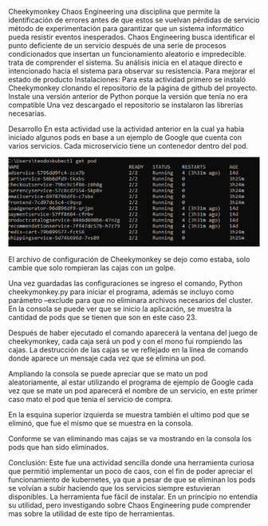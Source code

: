 Cheekymonkey
Chaos Engineering una disciplina que permite la identificación de errores antes de que estos se vuelvan pérdidas de servicio
método de experimentación para garantizar que un sistema informático pueda resistir eventos inesperados. Chaos Engineering busca identificar el punto deficiente de un servicio después de una serie de procesos condicionados que insertan un funcionamiento aleatorio e impredecible. trata de comprender el sistema. Su análisis inicia en el ataque directo e intencionado hacia el sistema para observar su resistencia. Para mejorar el estado de producto
Instalaciones:
Para esta actividad primero se instaló Cheekymonkey clonando el repositorio de la página de github del proyecto.
Instale una versión anterior de Python porque la versión que tenía no era compatible 
Una vez descargado el repositorio se instalaron las librerías necesarias.

Desarrollo
En esta actividad use la actividad anterior en la cual ya había iniciado algunos pods en base a un ejemplo de Google que cuenta con varios servicios. Cada microservicio tiene un contenedor dentro del pod.
 
![alt text](https://github.com/TheoBM5/ComputacionTolerante/blob/main/CheekyMonkey/src/cmd_gsOeEfHYAt.png?raw=true)

El archivo de configuración de Cheekymonkey se dejo como estaba, solo cambie que solo rompieran las cajas con un golpe.
 
Una vez guardadas las configuraciones se ingreso el comando, Python cheekymonkey.py para iniciar el programa, además se incluyo como parámetro –exclude para que no eliminara archivos necesarios del cluster.
En la consola se puede ver que se inicio la aplicación, se muestra la cantidad de pods que se tienen que son en este caso 23. 
 
Después de haber ejecutado el comando aparecerá la ventana del juego de cheekymonkey, cada caja será un pod y con el mono fui rompiendo las cajas. La destrucción de las cajas se ve reflejado en la línea de comando donde aparece un mensaje cada vez que se elimina un pod. 
 
Ampliando la consola se puede apreciar que se mato un pod aleatoriamente, al estar utilizando el programa de ejemplo de Google cada vez que se mate un pod aparecerá el nombre de un servicio, en este primer caso mato el pod que tenia el servicio de compra. 
 
En la esquina superior izquierda se muestra también el ultimo pod que se eliminó, que fue el mismo que se muestra en la consola. 
 
Conforme se van eliminando mas cajas se va mostrando en la consola los pods que han sido eliminados. 
 


Conclusión: Este fue una actividad sencilla donde una herramienta curiosa que permitió implementar un poco de caos, con el fin de poder apreciar el funcionamiento de kubernetes, ya que a pesar de que se eliminan los pods se volvían a subir haciendo que los servicios siempre estuvieran disponibles. La herramienta fue fácil de instalar. En un principio no entendía su utilidad, pero investigando sobre Chaos Engineering pude comprender mas sobre la utilidad de este tipo de herramientas. 


